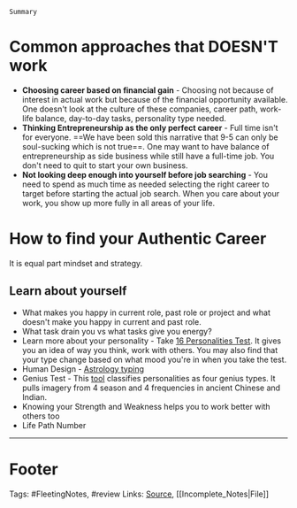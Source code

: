 `Summary`

# Common approaches that DOESN'T work
- **Choosing career based on financial gain** - Choosing not because of interest in actual work but because of the financial opportunity available. One doesn't look at the culture of these companies, career path, work-life balance, day-to-day tasks, personality type needed. 
- **Thinking Entrepreneurship as the only perfect career** - Full time isn't for everyone. ==We have been sold this narrative that 9-5 can only be soul-sucking which is not true==. One may want to have balance of entrepreneurship as side business while still have a full-time job. You don't need to quit to start your own business.
- **Not looking deep enough into yourself before job searching** - You need to spend as much time as needed selecting the right career to target before starting the actual job search. When you care about your work, you show up more fully in all areas of your life.

# How to find your Authentic Career
It is equal part mindset and strategy.

## Learn about yourself
- What makes you happy in current role, past role or project and what doesn't make you happy in current and past role.
- What task drain you vs what tasks give you energy?
- Learn more about your personality - Take [16 Personalities Test](https://www.16personalities.com/free-personality-test). It gives you an idea of way you think, work with others. You may also find that your type change based on what mood you're in when you take the test.
- Human Design - [Astrology typing](https://www.mybodygraph.com/)
- Genius Test - This [tool](https://www.geniusu.com/my-genius-test) classifies personalities as four genius types. It pulls imagery from 4 season and 4 frequencies in ancient Chinese and Indian.
- Knowing your Strength and Weakness helps you to work better with others too
- Life Path Number
 

---

# Footer
Tags: #FleetingNotes, #review
Links: 
[Source](https://medium.com/better-humans/how-to-choose-a-career-that-fulfills-you-while-keeping-your-9-5-47462bbf6569), [[Incomplete_Notes|File]]

<!-- Comment
-->

[//]: # (Write a comment here)

<!--stackedit_data:
eyJoaXN0b3J5IjpbLTE4NTcwODA2OTMsLTE5Njk4NTY2ODAsLT
E4OTk2OTc4OTRdfQ==
-->